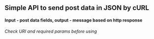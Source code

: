 ## Simple API to send post data in JSON by cURL

#### Input - post data fields, output - message based on http response

###### Check URI and required params before using
